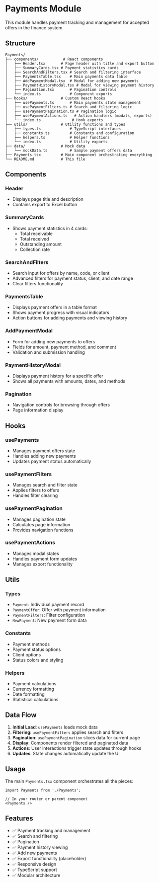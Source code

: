 # Payments Module

This module handles payment tracking and management for accepted offers in the finance system.

## Structure

```
Payments/
├── components/           # React components
│   ├── Header.tsx       # Page header with title and export button
│   ├── SummaryCards.tsx # Payment statistics cards
│   ├── SearchAndFilters.tsx # Search and filtering interface
│   ├── PaymentsTable.tsx    # Main payments data table
│   ├── AddPaymentModal.tsx  # Modal for adding new payments
│   ├── PaymentHistoryModal.tsx # Modal for viewing payment history
│   ├── Pagination.tsx       # Pagination controls
│   └── index.ts             # Component exports
├── hooks/               # Custom React hooks
│   ├── usePayments.ts       # Main payments state management
│   ├── usePaymentFilters.ts # Search and filtering logic
│   ├── usePaymentPagination.ts # Pagination logic
│   ├── usePaymentActions.ts   # Action handlers (modals, exports)
│   └── index.ts              # Hook exports
├── utils/               # Utility functions and types
│   ├── types.ts             # TypeScript interfaces
│   ├── constants.ts         # Constants and configuration
│   ├── helpers.ts           # Helper functions
│   └── index.ts             # Utility exports
├── data/                # Mock data
│   └── mockData.ts          # Sample payment offers data
├── Payments.tsx         # Main component orchestrating everything
└── README.md            # This file
```

## Components

### Header
- Displays page title and description
- Contains export to Excel button

### SummaryCards
- Shows payment statistics in 4 cards:
  - Total receivable
  - Total received
  - Outstanding amount
  - Collection rate

### SearchAndFilters
- Search input for offers by name, code, or client
- Advanced filters for payment status, client, and date range
- Clear filters functionality

### PaymentsTable
- Displays payment offers in a table format
- Shows payment progress with visual indicators
- Action buttons for adding payments and viewing history

### AddPaymentModal
- Form for adding new payments to offers
- Fields for amount, payment method, and comment
- Validation and submission handling

### PaymentHistoryModal
- Displays payment history for a specific offer
- Shows all payments with amounts, dates, and methods

### Pagination
- Navigation controls for browsing through offers
- Page information display

## Hooks

### usePayments
- Manages payment offers state
- Handles adding new payments
- Updates payment status automatically

### usePaymentFilters
- Manages search and filter state
- Applies filters to offers
- Handles filter clearing

### usePaymentPagination
- Manages pagination state
- Calculates page information
- Provides navigation functions

### usePaymentActions
- Manages modal states
- Handles payment form updates
- Manages export functionality

## Utils

### Types
- `Payment`: Individual payment record
- `PaymentOffer`: Offer with payment information
- `PaymentFilters`: Filter configuration
- `NewPayment`: New payment form data

### Constants
- Payment methods
- Payment status options
- Client options
- Status colors and styling

### Helpers
- Payment calculations
- Currency formatting
- Date formatting
- Statistical calculations

## Data Flow

1. **Initial Load**: `usePayments` loads mock data
2. **Filtering**: `usePaymentFilters` applies search and filters
3. **Pagination**: `usePaymentPagination` slices data for current page
4. **Display**: Components render filtered and paginated data
5. **Actions**: User interactions trigger state updates through hooks
6. **Updates**: State changes automatically update the UI

## Usage

The main `Payments.tsx` component orchestrates all the pieces:

```tsx
import Payments from './Payments';

// In your router or parent component
<Payments />
```

## Features

- ✅ Payment tracking and management
- ✅ Search and filtering
- ✅ Pagination
- ✅ Payment history viewing
- ✅ Add new payments
- ✅ Export functionality (placeholder)
- ✅ Responsive design
- ✅ TypeScript support
- ✅ Modular architecture

